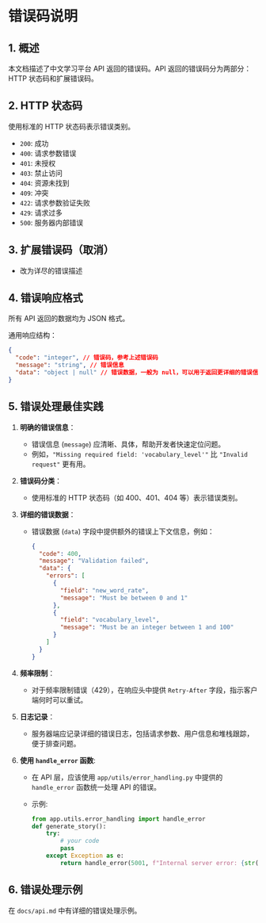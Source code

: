 # 错误码说明

## 1. 概述

本文档描述了中文学习平台 API 返回的错误码。API 返回的错误码分为两部分：HTTP 状态码和扩展错误码。

## 2. HTTP 状态码

使用标准的 HTTP 状态码表示错误类别。

-   `200`: 成功
-   `400`: 请求参数错误
-   `401`: 未授权
-   `403`: 禁止访问
-   `404`: 资源未找到
-   `409`: 冲突
-   `422`: 请求参数验证失败
-   `429`: 请求过多
-   `500`: 服务器内部错误

## 3. 扩展错误码（取消）

- 改为详尽的错误描述

## 4. 错误响应格式

所有 API 返回的数据均为 JSON 格式。

通用响应结构：

```json
{
  "code": "integer", // 错误码，参考上述错误码
  "message": "string", // 错误信息
  "data": "object | null" // 错误数据，一般为 null，可以用于返回更详细的错误信息
}
```

## 5. 错误处理最佳实践

1.  **明确的错误信息**：
    -   错误信息 (`message`) 应清晰、具体，帮助开发者快速定位问题。
    -   例如，`"Missing required field: 'vocabulary_level'"` 比 `"Invalid request"` 更有用。
2.  **错误码分类**：
    -   使用标准的 HTTP 状态码（如 400、401、404 等）表示错误类别。

3.  **详细的错误数据**：
    -   错误数据 (`data`) 字段中提供额外的错误上下文信息，例如：

        ```json
        {
          "code": 400,
          "message": "Validation failed",
          "data": {
            "errors": [
              {
                "field": "new_word_rate",
                "message": "Must be between 0 and 1"
              },
              {
                "field": "vocabulary_level",
                "message": "Must be an integer between 1 and 100"
              }
            ]
          }
        }
        ```

4.  **频率限制**：
    -   对于频率限制错误（429），在响应头中提供 `Retry-After` 字段，指示客户端何时可以重试。
5.  **日志记录**：
    -   服务器端应记录详细的错误日志，包括请求参数、用户信息和堆栈跟踪，便于排查问题。
6.  **使用 `handle_error` 函数**:
    *   在 API 层，应该使用 `app/utils/error_handling.py` 中提供的 `handle_error` 函数统一处理 API 的错误。
    *   示例:

        ```python
        from app.utils.error_handling import handle_error
        def generate_story():
            try:
                # your code
                pass
            except Exception as e:
                return handle_error(5001, f"Internal server error: {str(e)}")
        ```

## 6. 错误处理示例

在 `docs/api.md` 中有详细的错误处理示例。

